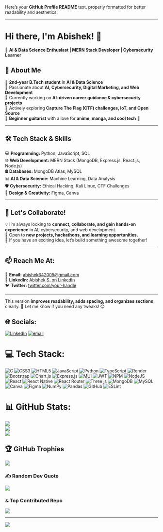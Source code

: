 <!---
Abishek-2425/Abishek-2425 is a ✨ special ✨ repository because its `README.md` (this file) appears on your GitHub profile.
You can click the Preview link to take a look at your changes.
--->
Here’s your **GitHub Profile README** text, properly formatted for better readability and aesthetics:  

---

# **Hi there, I'm Abishek! 👋**  
🚀 **AI & Data Science Enthusiast | MERN Stack Developer | Cybersecurity Learner**  

## **🌟 About Me**  
🔹 **2nd-year B.Tech student** in **AI & Data Science**  
🔹 Passionate about **AI, Cybersecurity, Digital Marketing, and Web Development**  
🔹 Currently working on **AI-driven career guidance & cybersecurity projects**  
🔹 Actively exploring **Capture The Flag (CTF) challenges, IoT, and Open Source**  
🔹 **Beginner guitarist** with a love for **anime, manga, and cool tech** 🎸  

---

## **🛠 Tech Stack & Skills**  
💻 **Programming:** Python, JavaScript, SQL  
🌐 **Web Development:** MERN Stack (MongoDB, Express.js, React.js, Node.js)  
🛢 **Databases:** MongoDB Atlas, MySQL  
📊 **AI & Data Science:** Machine Learning, Data Analysis  
🛡 **Cybersecurity:** Ethical Hacking, Kali Linux, CTF Challenges  
🎨 **Design & Creativity:** Figma, Canva  

---

## **🚀 Let's Collaborate!**  
💡 I’m always looking to **connect, collaborate, and gain hands-on experience** in AI, cybersecurity, and web development.  
🎯 Open to **new projects, hackathons, and learning opportunities.**  
💞 If you have an exciting idea, let’s build something awesome together!  

---

## **📫 Reach Me At:**  
📧 **Email:** abishek642005@gmail.com  
🔗 **LinkedIn:** [Abishek S. on LinkedIn](https://www.linkedin.com/in/abishek-s-1b68042a3)  
🐦 **Twitter:** [twitter.com/your-handle](#)  

---

This version **improves readability, adds spacing, and organizes sections** clearly. 🚀 Let me know if you need any tweaks! 😊

## 🌐 Socials:
[![LinkedIn](https://img.shields.io/badge/LinkedIn-%230077B5.svg?logo=linkedin&logoColor=white)](https://linkedin.com/in/Abishek-2425) [![email](https://img.shields.io/badge/Email-D14836?logo=gmail&logoColor=white)](mailto:abishek642005@gmail.com) 

# 💻 Tech Stack:
![C](https://img.shields.io/badge/c-%2300599C.svg?style=for-the-badge&logo=c&logoColor=white) ![CSS3](https://img.shields.io/badge/css3-%231572B6.svg?style=for-the-badge&logo=css3&logoColor=white) ![HTML5](https://img.shields.io/badge/html5-%23E34F26.svg?style=for-the-badge&logo=html5&logoColor=white) ![JavaScript](https://img.shields.io/badge/javascript-%23323330.svg?style=for-the-badge&logo=javascript&logoColor=%23F7DF1E) ![Python](https://img.shields.io/badge/python-3670A0?style=for-the-badge&logo=python&logoColor=ffdd54) ![TypeScript](https://img.shields.io/badge/typescript-%23007ACC.svg?style=for-the-badge&logo=typescript&logoColor=white) ![Render](https://img.shields.io/badge/Render-%46E3B7.svg?style=for-the-badge&logo=render&logoColor=white) ![Bootstrap](https://img.shields.io/badge/bootstrap-%238511FA.svg?style=for-the-badge&logo=bootstrap&logoColor=white) ![Chart.js](https://img.shields.io/badge/chart.js-F5788D.svg?style=for-the-badge&logo=chart.js&logoColor=white) ![Express.js](https://img.shields.io/badge/express.js-%23404d59.svg?style=for-the-badge&logo=express&logoColor=%2361DAFB) ![MUI](https://img.shields.io/badge/MUI-%230081CB.svg?style=for-the-badge&logo=mui&logoColor=white) ![JWT](https://img.shields.io/badge/JWT-black?style=for-the-badge&logo=JSON%20web%20tokens) ![NPM](https://img.shields.io/badge/NPM-%23CB3837.svg?style=for-the-badge&logo=npm&logoColor=white) ![NodeJS](https://img.shields.io/badge/node.js-6DA55F?style=for-the-badge&logo=node.js&logoColor=white) ![React](https://img.shields.io/badge/react-%2320232a.svg?style=for-the-badge&logo=react&logoColor=%2361DAFB) ![React Native](https://img.shields.io/badge/react_native-%2320232a.svg?style=for-the-badge&logo=react&logoColor=%2361DAFB) ![React Router](https://img.shields.io/badge/React_Router-CA4245?style=for-the-badge&logo=react-router&logoColor=white) ![Three js](https://img.shields.io/badge/threejs-black?style=for-the-badge&logo=three.js&logoColor=white) ![MongoDB](https://img.shields.io/badge/MongoDB-%234ea94b.svg?style=for-the-badge&logo=mongodb&logoColor=white) ![MySQL](https://img.shields.io/badge/mysql-4479A1.svg?style=for-the-badge&logo=mysql&logoColor=white) ![Canva](https://img.shields.io/badge/Canva-%2300C4CC.svg?style=for-the-badge&logo=Canva&logoColor=white) ![Figma](https://img.shields.io/badge/figma-%23F24E1E.svg?style=for-the-badge&logo=figma&logoColor=white) ![NumPy](https://img.shields.io/badge/numpy-%23013243.svg?style=for-the-badge&logo=numpy&logoColor=white) ![Pandas](https://img.shields.io/badge/pandas-%23150458.svg?style=for-the-badge&logo=pandas&logoColor=white) ![GitHub](https://img.shields.io/badge/github-%23121011.svg?style=for-the-badge&logo=github&logoColor=white) ![ESLint](https://img.shields.io/badge/ESLint-4B3263?style=for-the-badge&logo=eslint&logoColor=white)
# 📊 GitHub Stats:
![](https://github-readme-stats.vercel.app/api?username=Abishek-2425&theme=tokyonight&hide_border=true&include_all_commits=false&count_private=true)<br/>
![](https://github-readme-streak-stats.herokuapp.com/?user=Abishek-2425&theme=tokyonight&hide_border=true)<br/>
![](https://github-readme-stats.vercel.app/api/top-langs/?username=Abishek-2425&theme=tokyonight&hide_border=true&include_all_commits=false&count_private=true&layout=compact)

## 🏆 GitHub Trophies
![](https://github-profile-trophy.vercel.app/?username=Abishek-2425&theme=radical&no-frame=false&no-bg=false&margin-w=4)

### ✍️ Random Dev Quote
![](https://quotes-github-readme.vercel.app/api?type=horizontal&theme=radical)

### 🔝 Top Contributed Repo
![](https://github-contributor-stats.vercel.app/api?username=Abishek-2425&limit=5&theme=tokyonight&combine_all_yearly_contributions=true)

---
[![](https://visitcount.itsvg.in/api?id=Abishek-2425&icon=0&color=3)](https://visitcount.itsvg.in)

<!-- Proudly created with GPRM ( https://gprm.itsvg.in ) -->
